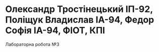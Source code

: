 # Олександр Тростінецький ІП-92, Поліщук Владислав ІА-94, Федор Софія ІА-94, ФІОТ, КПІ
Лабораторна робота №3